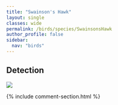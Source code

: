 ```yaml
---
title: "Swainson's Hawk"
layout: single
classes: wide
permalink: /birds/species/SwainsonsHawk
author_profile: false
sidebar:
  nav: "birds"
---
```


<h2>Detection</h2>

<a href="https://beallen.github.io/DevelopmentWebsite/assets/images/birds/SwainsonsHawk/det.jpg">
<img src="https://beallen.github.io/DevelopmentWebsite/assets/images/birds/SwainsonsHawk/det.jpg">
</a>

{% include comment-section.html %}
